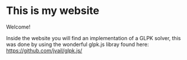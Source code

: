 # This is my website 

Welcome! 

Inside the website you will find an implementation of a GLPK solver, this was done by using the wonderful glpk.js libray found here: https://github.com/jvail/glpk.js/
